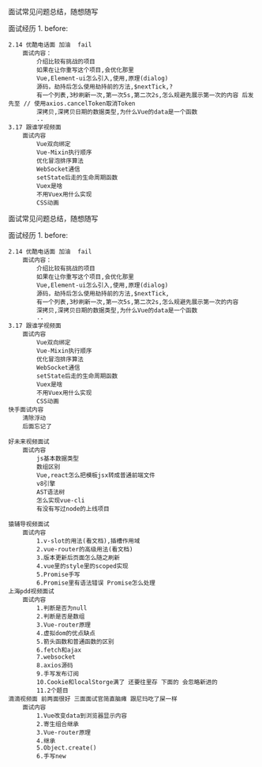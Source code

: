 面试常见问题总结，随想随写


面试经历
1.
    before:
    
    2.14 优酷电话面 加油  fail
        面试内容：
            介绍比较有挑战的项目
            如果在让你重写这个项目,会优化那里
            Vue,Element-ui怎么引入,使用,原理(dialog)
            源码，劫持后怎么使用劫持前的方法,$nextTick,?
            有一个列表,3秒刷新一次,第一次5s,第二次2s,怎么规避先展示第一次的内容 后发先至 // 使用axios.cancelToken取消Token
            深拷贝,深拷贝日期的数据类型,为什么Vue的data是一个函数
            ..
    3.17 跟谁学视频面 
        面试内容
            Vue双向绑定
            Vue-Mixin执行顺序
            优化冒泡排序算法
            WebSocket通信
            setState后走的生命周期函数
            Vuex是啥
            不用Vuex用什么实现
            CSS动画

面试常见问题总结，随想随写


面试经历
1.
    before:
    
    2.14 优酷电话面 加油  fail
        面试内容：
            介绍比较有挑战的项目
            如果在让你重写这个项目,会优化那里
            Vue,Element-ui怎么引入,使用,原理(dialog)
            源码，劫持后怎么使用劫持前的方法,$nextTick,
            有一个列表,3秒刷新一次,第一次5s,第二次2s,怎么规避先展示第一次的内容
            深拷贝,深拷贝日期的数据类型,为什么Vue的data是一个函数
            ..
    3.17 跟谁学视频面 
        面试内容
            Vue双向绑定
            Vue-Mixin执行顺序
            优化冒泡排序算法
            WebSocket通信
            setState后走的生命周期函数
            Vuex是啥
            不用Vuex用什么实现
            CSS动画
    快手面试内容
        清除浮动
        后面忘记了

    好未来视频面试
        面试内容
            js基本数据类型
            数组区别
            Vue,react怎么把模板jsx转成普通前端文件
            v8引擎
            AST语法树
            怎么实现vue-cli
            有没有写过node的上线项目
    
    猿辅导视频面试
        面试内容
            1.v-slot的用法(看文档),插槽作用域
            2.vue-router的高级用法(看文档)
            3.版本更新后页面怎么随之刷新
            4.vue里的style里的scoped实现
            5.Promise手写
            6.Promise里有语法错误 Promise怎么处理
    上海pdd视频面试
        面试内容
            1.判断是否为null
            2.判断是否是数组
            3.Vue-router原理
            4.虚拟dom的优点缺点
            5.箭头函数和普通函数的区别
            6.fetch和ajax
            7.websocket
            8.axios源码
            9.手写发布订阅
            10.Cookie和localStorge满了 还要往里存 下面的 会忽略新进的
            11.2个题目
    滴滴视频面 前两面很好 三面面试官简直脑瘫 跟尼玛吃了屎一样
        面试内容
            1.Vue改变data到浏览器显示内容
            2.寄生组合继承
            3.Vue-router原理
            4.继承
            5.Object.create()
            6.手写new



